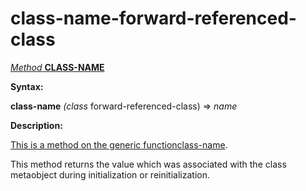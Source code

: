 class-name-forward-referenced-class
===================================

[*Method* **CLASS-NAME**]()

**Syntax:**

**class-name** *(class* forward-referenced-class) => *name*

**Description:**

[This is a method on the generic function]()[class-name](class-name.md).

This method returns the value which was associated with the class metaobject during initialization or reinitialization.
